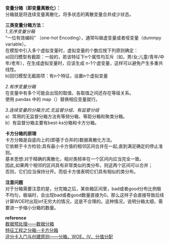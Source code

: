**变量分箱（即变量离散化）：**  
分箱就是将连续变量离散化，将多状态的离散变量合并成少状态。



**三类变量分箱方法：**  
*1.无序变量分箱*  
“一位有效编码” （one-hot Encoding），通常叫做虚变量或者哑变量（dummpy variable）。  
在模型中引入多个虚拟变量时，虚拟变量的个数应按下列原则确定：  
a)回归模型有截距：一般的，若该特征下n个属性均互斥（如，男/女;儿童/青年/中年/老年），在生成虚拟变量时，应该生成 n-1个虚变量，这样可以避免产生多重共线性。  
b)回归模型无截距项：有n个特征，设置n个虚拟变量  

*2.有序变量分箱*  
在变量中有多个可能会出现的取值，各取值之间还存在等级关系。  
使用 pandas 中的 map（）替换相应变量就行。  

*3.连续变量的分箱方式:无监督分组、有监督分组*  
a）常用的无监督分箱方法有等频分箱，等距分箱和聚类分箱。  
b）有监督分箱主要有best-ks分箱和卡方分箱。  



**卡方分箱的原理**  
卡方分箱是自底向上的(即基于合并的)数据离散化方法。  
它依赖于卡方检验:具有最小卡方值的相邻区间合并在一起,直到满足确定的停止准则。   
基本思想:对于精确的离散化，相对类频率在一个区间内应当完全一致。  
因此,如果两个相邻的区间具有非常类似的类分布，则这两个区间可以合并；  
否则，它们应当保持分开。而低卡方值表明它们具有相似的类分布。   



**注意问题**  
对于分箱需要注意的是，分完箱之后，某些箱区间里，bad或者good分布比例极不均匀，极端时，会出现bad或者good数量直接为0。那么这样子会直接导致后续计算WOE时出现inf无穷大的情况，这是不合理的。这种情况，说明分箱太细，需要进一步缩小分箱的数量。  

**reference**  
[数据预处理——数据分箱](https://zhuanlan.zhihu.com/p/52312186)  
[特征工程之分箱--卡方分箱](https://www.cnblogs.com/wqbin/p/10547167.html)  
[评分卡入门与创建原则——分箱、WOE、IV、分值分配](https://blog.csdn.net/sscc_learning/article/details/78591210)

